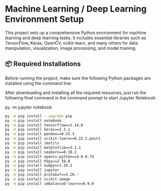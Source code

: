 # Machine Learning / Deep Learning Environment Setup

This project sets up a comprehensive Python environment for machine learning and deep learning tasks. It includes essential libraries such as TensorFlow, Keras, OpenCV, scikit-learn, and many others for data manipulation, visualization, image processing, and model training.

## 📦 Required Installations

Before running the project, make sure the following Python packages are installed using the command line:

After downloading and installing all the required resources, just run the following final command in the command prompt to start Jupyter Notebook:

py -m jupyter notebook

```bash
py -m pip install --upgrade pip
py -m pip install notebook
py -m pip install tensorflow==1.14.0
py -m pip install keras==2.3.1
py -m pip install pandas==0.25.3
py -m pip install scikit-learn==0.22.2.post1
py -m pip install imutils
py -m pip install matplotlib==3.1.1
py -m pip install seaborn==0.10.1
py -m pip install opencv-python==4.8.0.74
py -m pip install h5py==2.10.0
py -m pip install numpy==1.19.2
py -m pip install jupyter
py -m pip install protobuf==3.20.*
py -m pip install scikit-image
py -m pip install imbalanced-learn==0.9.0

